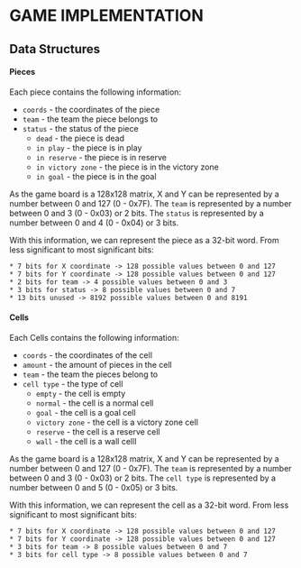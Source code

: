 # GAME IMPLEMENTATION

## Data Structures

#### Pieces

Each piece contains the following information:

  * `coords` - the coordinates of the piece
  * `team` - the team the piece belongs to
  * `status` - the status of the piece
    - `dead` - the piece is dead
    - `in play` - the piece is in play
    - `in reserve` - the piece is in reserve
    - `in victory zone` - the piece is in the victory zone
    - `in goal` - the piece is in the goal
  
As the game board is a 128x128 matrix, X and Y can be represented by a number between 0 and 127 (0 - 0x7F).
The `team` is represented by a number between 0 and 3 (0 - 0x03) or 2 bits.
The `status` is represented by a number between 0 and 4 (0 - 0x04) or 3 bits.


With this information, we can represent the piece as a 32-bit word.
From less significant to most significant bits:

    * 7 bits for X coordinate -> 128 possible values between 0 and 127
    * 7 bits for Y coordinate -> 128 possible values between 0 and 127
    * 2 bits for team -> 4 possible values between 0 and 3
    * 3 bits for status -> 8 possible values between 0 and 7
    * 13 bits unused -> 8192 possible values between 0 and 8191

#### Cells

Each Cells contains the following information:

  * `coords` - the coordinates of the cell
  * `amount` - the amount of pieces in the cell
  * `team` - the team the pieces belong to
  * `cell type` - the type of cell
    - `empty` - the cell is empty
    - `normal` - the cell is a normal cell
    - `goal` - the cell is a goal cell
    - `victory zone` - the cell is a victory zone cell
    - `reserve` - the cell is a reserve cell
    - `wall` - the cell is a wall celll

As the game board is a 128x128 matrix, X and Y can be represented by a number between 0 and 127 (0 - 0x7F).
The `team` is represented by a number between 0 and 3 (0 - 0x03) or 2 bits.
The `cell type` is represented by a number between 0 and 5 (0 - 0x05) or 3 bits.

With this information, we can represent the cell as a 32-bit word.
From less significant to most significant bits:

    * 7 bits for X coordinate -> 128 possible values between 0 and 127
    * 7 bits for Y coordinate -> 128 possible values between 0 and 127
    * 3 bits for team -> 8 possible values between 0 and 7
    * 3 bits for cell type -> 8 possible values between 0 and 7


